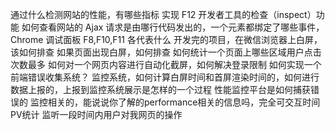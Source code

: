 通过什么检测网站的性能，有哪些指标
实现 F12 开发者工具的检查（inspect）功能
如何查看网站的 Ajax 请求是由哪行代码发出的，一个元素都绑定了哪些事件，
Chrome 调试面板 F8,F10,F11 各代表什么
开发完的项目，在微信浏览器上白屏，该如何排查
如果页面出现白屏，如何排查
如何统计一个页面上哪些区域用户点击次数最多
如何对一个网页内容进行自动化截屏，如何解决登录限制
如何实现一个前端错误收集系统？
监控系统，如何计算白屏时间和首屏渲染时间的，如何进行数据上报的，上报到监控系统展示是怎样的一个过程
性能监控平台是如何捕获错误的
监控相关的，能说说你了解的performance相关的信息吗，完全可交互时间
PV统计
监听一段时间内用户对我网页的操作